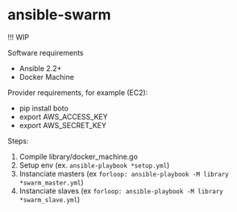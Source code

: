 ansible-swarm
=============

!!! WIP

Software requirements
* Ansible 2.2+
* Docker Machine

Provider requirements, for example (EC2):
* pip install boto
* export AWS_ACCESS_KEY
* export AWS_SECRET_KEY

Steps:
1. Compile library/docker_machine.go
2. Setup env (ex. `ansible-playbook *setup.yml`)
3. Instanciate masters (ex `forloop: ansible-playbook -M library *swarm_master.yml`)
4. Instanciate slaves (ex `forloop: ansible-playbook -M library *swarm_slave.yml`)
